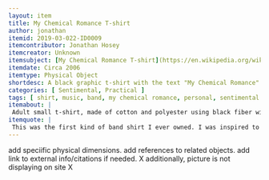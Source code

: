 ```yaml
---
layout: item
title: My Chemical Romance T-shirt
author: jonathan
itemid: 2019-03-022-ID0009
itemcontributor: Jonathan Hosey
itemcreator: Unknown
itemsubject: [My Chemical Romance T-shirt](https://en.wikipedia.org/wiki/My_Chemical_Romance)
itemdate: Circa 2006
itemtype: Physical Object
shortdesc: A black graphic t-shirt with the text "My Chemical Romance" on top in one font and "[The Black Parade](https://en.wikipedia.org/wiki/The_Black_Parade)" in another.
categories: [ Sentimental, Practical ]
tags: [ shirt, music, band, my chemical romance, personal, sentimental object ]
itemabout: |
 Adult small t-shirt, made of cotton and polyester using black fiber with a graphic design on the front
itemquote: |
 This was the first kind of band shirt I ever owned. I was inspired to get it after listening to their music a lot for several months when I was around the age of 17. I really enjoyed the music, with many of the songs resonating for me. Personally My Chemical Romance was one of the first "emo" bands I was truly into, and it really opened me up to a lot of other bands and genres of music that were particularly popular in the 2000s. The band helped me through some turbulent teenage years and the inevitable emotions that coming of age has.
---
```




add speciific physical dimensions.
add references to related objects. 
add link to external info/citations if needed. X
additionally, picture is not displaying on site X
